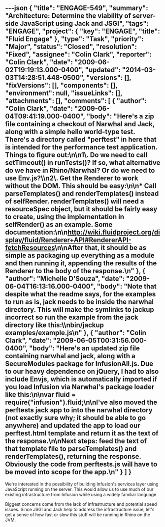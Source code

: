 ---json
{
  "title": "ENGAGE-549",
  "summary": "Architecture: Determine the viability of server-side JavaScript using Jack and JSGI",
  "tags": "ENGAGE",
  "project": {
    "key": "ENGAGE",
    "title": "Fluid Engage"
  },
  "type": "Task",
  "priority": "Major",
  "status": "Closed",
  "resolution": "Fixed",
  "assignee": "Colin Clark",
  "reporter": "Colin Clark",
  "date": "2009-06-02T19:19:13.000-0400",
  "updated": "2014-03-03T14:28:51.448-0500",
  "versions": [],
  "fixVersions": [],
  "components": [],
  "environment": null,
  "issueLinks": [],
  "attachments": [],
  "comments": [
    {
      "author": "Colin Clark",
      "date": "2009-06-04T09:41:19.000-0400",
      "body": "Here's a zip file containing a checkout of Narwhal and Jack, along with a simple hello world-type test. There's a directory called \"perftest\" in here that is intended for the performance test application. Things to figure out:\n\n1\\. Do we need to call setTimeout() in runTests()? If so, what alternative do we have in Rhino/Narwhal? Or do we need to use Env.js?\\\n2\\. Get the Renderer to work without the DOM. This should be easy:\n\n* Call parseTemplates() and renderTemplates() instead of selfRender. renderTemplates() will need a resourceSpec object, but it should be fairly easy to create, using the implementation in selfRender() as an example. Some documentation:\n\n<http://wiki.fluidproject.org/display/fluid/Renderer+API#RendererAPI-fetchResources>\n\nAfter that, it should be as simple as packaging up everything as a module and then running it, appending the results of the Renderer to the body of the response.\n"
    },
    {
      "author": "Michelle D'Souza",
      "date": "2009-06-04T16:13:16.000-0400",
      "body": "Note that despite what the readme says, for the examples to run as is, jack needs to be inside the narwhal directory. This will make the symlinks to jackup incorrect so run the example from the jack directory like this:\\\nbin/jackup examples/example.js\n"
    },
    {
      "author": "Colin Clark",
      "date": "2009-06-05T00:31:56.000-0400",
      "body": "Here's an updated zip file containing narwhal and jack, along with a SecureModules package for InfusionAll.js. Due to our heavy dependence on jQuery, I had to also include Envjs, which is automatically imported if you load Infusion via Narwhal's package loader like this:\n\nvar fluid = require(\"infusion\").fluid;\n\nI've also moved the perftests jack app to into the narwhal directory (not exactly sure why; it should be able to go anywhere) and updated the app to load our perftest.html template and return it as the text of the response.\n\nNext steps: feed the text of that template file to parseTemplates() and renderTemplates(), returning the response. Obviously the code from perftests.js will have to be moved into scope for the app.\n"
    }
  ]
}
---
We're interested in the possibility of building Infusion's services layer using JavaScript running on the server. This would allow us to use much of our existing infrastructure from Infusion while using a widely familiar language.

Biggest concerns come from the lack of infrastructure and potential speed issues. Since JSGI and Jack help to address the infrastructure issue, let's get a sense of how fast or slow this stuff will be running in Rhino on the JVM.

        